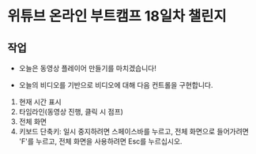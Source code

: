 # 위튜브 온라인 부트캠프 18일차 챌린지

## 작업

- 오늘은 동영상 플레이어 만들기를 마치겠습니다!

- 오늘의 비디오를 기반으로 비디오에 대해 다음 컨트롤을 구현합니다.

1. 현재 시간 표시
2. 타임라인(동영상 진행, 클릭 시 점프)
3. 전체 화면
4. 키보드 단축키: 일시 중지하려면 스페이스바를 누르고, 전체 화면으로 들어가려면 'F'를 누르고, 전체 화면을 사용하려면 Esc를 누르십시오.
